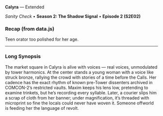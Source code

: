 **Calyra** — Extended

_Sanity Check_ • **Season 2: The Shadow Signal** • **Episode 2 (S2E02)**

### Recap (from data.js)
Teen orator too polished for her age.

---

### Long Synopsis

The market square in Calyra is alive with voices — real voices, unmodulated by tower harmonics. At the center stands a young woman with a voice like struck bronze, rallying the crowd with stories of a time before the Calls. Her cadence has the exact rhythm of known pre-Tower dissenters archived in COMCON-2’s restricted vaults.
Maxim keeps his lens low, pretending to examine trinkets, but he’s recording every syllable. Later, a courier slips him a scrap of cloth from her banner; under magnification, it’s threaded with microprint so fine the locals could never have woven it. Someone offworld is feeding her the language of revolt.